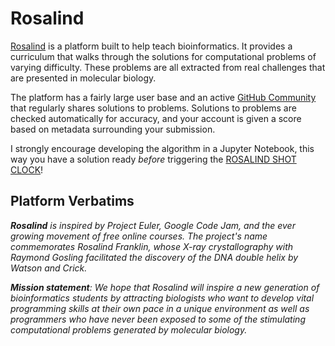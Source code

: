 # Rosalind

[Rosalind](https://rosalind.info/problems/locations/) is a platform built to help teach bioinformatics. It provides a curriculum that walks through the solutions for computational problems of varying difficulty. These problems are all extracted from real challenges that are presented in molecular biology.


The platform has a fairly large user base and an active [GitHub Community](https://github.com/topics/rosalind-solutions) that regularly shares solutions to problems. Solutions to problems are checked automatically for accuracy, and your account is given a score based on metadata surrounding your submission.

I strongly encourage developing the algorithm in a Jupyter Notebook, this way you have a solution ready *before* triggering the [ROSALIND SHOT CLOCK](https://youtu.be/9LbSyRvK8Gc?si=XMFGELwiD-QEYqRv)!

## Platform Verbatims

***Rosalind** is inspired by Project Euler, Google Code Jam, and the ever growing movement of free online courses. The project's name commemorates Rosalind Franklin, whose X-ray crystallography with Raymond Gosling facilitated the discovery of the DNA double helix by Watson and Crick.*

***Mission statement**: We hope that Rosalind will inspire a new generation of bioinformatics students by attracting biologists who want to develop vital programming skills at their own pace in a unique environment as well as programmers who have never been exposed to some of the stimulating computational problems generated by molecular biology.*
